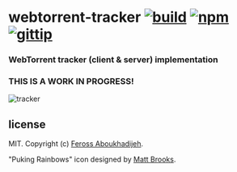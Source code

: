# webtorrent-tracker [![build](https://img.shields.io/travis/feross/webtorrent-tracker.svg)](https://travis-ci.org/feross/webtorrent-tracker) [![npm](https://img.shields.io/npm/v/webtorrent-tracker.svg)](https://npmjs.org/package/webtorrent-tracker) [![gittip](https://img.shields.io/gittip/feross.svg)](https://www.gittip.com/feross/)

### WebTorrent tracker (client & server) implementation

### THIS IS A WORK IN PROGRESS!

![tracker](https://raw.githubusercontent.com/feross/webtorrent-tracker/master/img.png)

## license

MIT. Copyright (c) [Feross Aboukhadijeh](http://feross.org).

"Puking Rainbows" icon designed by [Matt Brooks](http://thenounproject.com/Mattebrooks/).
